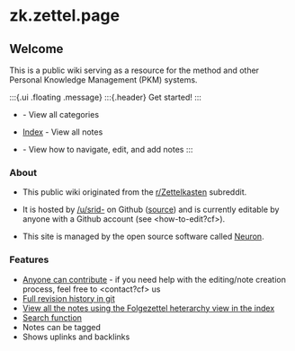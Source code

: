 # zk.zettel.page

## Welcome
This is a public wiki serving as a resource for the <zettelkasten> method and other Personal Knowledge Management (PKM) systems.

:::{.ui .floating .message}
:::{.header}
Get started!
:::
- <zettelkasten> - View all categories

- [Index](z-index.html) - View all notes

- <how-to-use> - View how to navigate, edit, and add notes
:::

### About
- This public wiki originated from the [r/Zettelkasten](https://reddit.com/r/Zettelkasten/) subreddit.

- It is hosted by [/u/srid-](https://www.reddit.com/user/srid-) on Github ([source](https://github.com/Kuratoro/zk.zettel.page)) and is currently editable by anyone with a Github account (see <how-to-edit?cf>). 

- This site is managed by the open source software called [Neuron](https://neuron.zettel.page/).

### Features
* [Anyone can contribute](https://github.com/Kuratoro/zk.zettel.page/edit/master/index.md) - if you need help with the editing/note creation process, feel free to <contact?cf> us
* [Full revision history in git](https://github.com/Kuratoro/zk.zettel.page/commits/master)
* [View all the notes using the Folgezettel heterarchy view in the index](z-index.html)
* [Search function](search.html)
* Notes can be tagged
* Shows uplinks and backlinks
